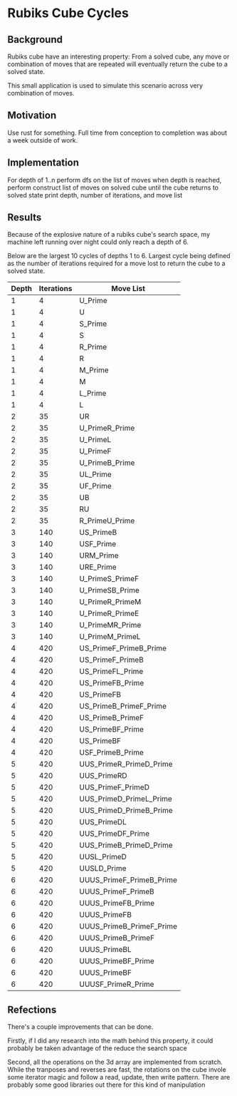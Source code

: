 # Rubiks Cube Cycles

## Background

Rubiks cube have an interesting property:
From a solved cube, any move or combination of moves that are repeated 
will eventually return the cube to a solved state.

This small application is used to simulate this scenario across 
very combination of moves. 

## Motivation

Use rust for something. Full time from conception to completion was about a week
outside of work.

## Implementation

For depth of 1..n
  perform dfs on the list of moves
  when depth is reached, perform construct list of moves on solved cube
    until the cube returns to solved state
  print depth, number of iterations, and move list

## Results

Because of the explosive nature of a rubiks cube's search space, my machine
left running over night could only reach a depth of 6.

Below are the largest 10 cycles of depths 1 to 6. Largest cycle being defined
as the number of iterations required for a move lost to return the cube
to a solved state.

| Depth | Iterations | Move List                  |
|------ | ---------- | -------------------------- |
|     1 |          4 |                    U_Prime |   
|     1 |          4 |                          U |         
|     1 |          4 |                    S_Prime |   
|     1 |          4 |                          S |         
|     1 |          4 |                    R_Prime |   
|     1 |          4 |                          R |         
|     1 |          4 |                    M_Prime |   
|     1 |          4 |                          M |         
|     1 |          4 |                    L_Prime |   
|     1 |          4 |                          L |         
|     2 |         35 |                         UR |        
|     2 |         35 |             U_PrimeR_Prime |
|     2 |         35 |                   U_PrimeL |  
|     2 |         35 |                   U_PrimeF |  
|     2 |         35 |             U_PrimeB_Prime |
|     2 |         35 |                   UL_Prime |  
|     2 |         35 |                   UF_Prime |  
|     2 |         35 |                         UB |        
|     2 |         35 |                         RU |        
|     2 |         35 |             R_PrimeU_Prime |
|     3 |        140 |                  US_PrimeB | 
|     3 |        140 |                  USF_Prime | 
|     3 |        140 |                  URM_Prime | 
|     3 |        140 |                  URE_Prime | 
|     3 |        140 |            U_PrimeS_PrimeF |
|     3 |        140 |            U_PrimeSB_Prime |
|     3 |        140 |            U_PrimeR_PrimeM |
|     3 |        140 |            U_PrimeR_PrimeE |
|     3 |        140 |            U_PrimeMR_Prime |
|     3 |        140 |            U_PrimeM_PrimeL |
|     4 |        420 |     US_PrimeF_PrimeB_Prime |
|     4 |        420 |           US_PrimeF_PrimeB |
|     4 |        420 |           US_PrimeFL_Prime |
|     4 |        420 |           US_PrimeFB_Prime |
|     4 |        420 |                 US_PrimeFB |
|     4 |        420 |     US_PrimeB_PrimeF_Prime |
|     4 |        420 |           US_PrimeB_PrimeF |
|     4 |        420 |           US_PrimeBF_Prime |
|     4 |        420 |                 US_PrimeBF |
|     4 |        420 |           USF_PrimeB_Prime |
|     5 |        420 |    UUS_PrimeR_PrimeD_Prime |
|     5 |        420 |                UUS_PrimeRD |
|     5 |        420 |          UUS_PrimeF_PrimeD |
|     5 |        420 |    UUS_PrimeD_PrimeL_Prime |
|     5 |        420 |    UUS_PrimeD_PrimeB_Prime |
|     5 |        420 |                UUS_PrimeDL |
|     5 |        420 |          UUS_PrimeDF_Prime |
|     5 |        420 |    UUS_PrimeB_PrimeD_Prime |
|     5 |        420 |                UUSL_PrimeD |
|     5 |        420 |                UUSLD_Prime |
|     6 |        420 |   UUUS_PrimeF_PrimeB_Prime |
|     6 |        420 |         UUUS_PrimeF_PrimeB |
|     6 |        420 |         UUUS_PrimeFB_Prime |
|     6 |        420 |               UUUS_PrimeFB |
|     6 |        420 |   UUUS_PrimeB_PrimeF_Prime |
|     6 |        420 |         UUUS_PrimeB_PrimeF |
|     6 |        420 |               UUUS_PrimeBL |
|     6 |        420 |         UUUS_PrimeBF_Prime |
|     6 |        420 |               UUUS_PrimeBF |
|     6 |        420 |         UUUSF_PrimeR_Prime |


## Refections

There's a couple improvements that can be done.

Firstly, if I did any research into the math behind this property, it could
probably be taken advantage of the reduce the search space

Second, all the operations on the 3d array are implemented from scratch. While
the tranposes and reverses are fast, the rotations on the cube invole some iterator
magic and follow a read, update, then write pattern. There are probably some good libraries
out there for this kind of manipulation
